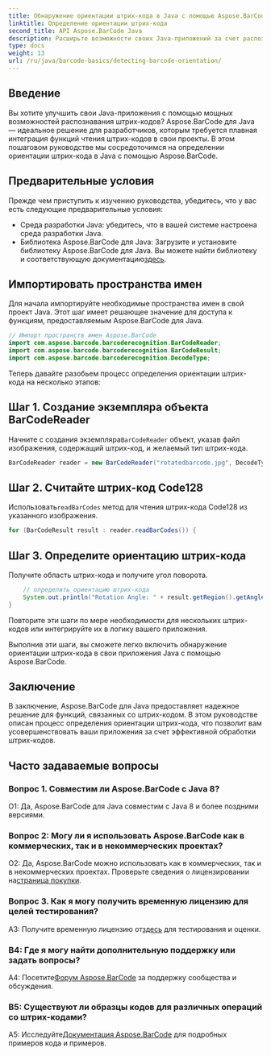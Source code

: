 ```yaml
---
title: Обнаружение ориентации штрих-кода в Java с помощью Aspose.BarCode
linktitle: Определение ориентации штрих-кода
second_title: API Aspose.BarCode Java
description: Расширьте возможности своих Java-приложений за счет распознавания штрих-кодов с помощью Aspose.BarCode для Java. Следуйте нашему пошаговому руководству, чтобы легко определить ориентацию штрих-кода.
type: docs
weight: 13
url: /ru/java/barcode-basics/detecting-barcode-orientation/
---
```

## Введение

Вы хотите улучшить свои Java-приложения с помощью мощных возможностей распознавания штрих-кодов? Aspose.BarCode для Java — идеальное решение для разработчиков, которым требуется плавная интеграция функций чтения штрих-кодов в свои проекты. В этом пошаговом руководстве мы сосредоточимся на определении ориентации штрих-кода в Java с помощью Aspose.BarCode.

## Предварительные условия

Прежде чем приступить к изучению руководства, убедитесь, что у вас есть следующие предварительные условия:

- Среда разработки Java: убедитесь, что в вашей системе настроена среда разработки Java.
-  Библиотека Aspose.BarCode для Java: Загрузите и установите библиотеку Aspose.BarCode для Java. Вы можете найти библиотеку и соответствующую документацию[здесь](https://releases.aspose.com/barcode/java/).

## Импортировать пространства имен

Для начала импортируйте необходимые пространства имен в свой проект Java. Этот шаг имеет решающее значение для доступа к функциям, предоставляемым Aspose.BarCode для Java.

```java
// Импорт пространств имен Aspose.BarCode
import com.aspose.barcode.barcoderecognition.BarCodeReader;
import com.aspose.barcode.barcoderecognition.BarCodeResult;
import com.aspose.barcode.barcoderecognition.DecodeType;
```

Теперь давайте разобьем процесс определения ориентации штрих-кода на несколько этапов:

## Шаг 1. Создание экземпляра объекта BarCodeReader

 Начните с создания экземпляра`BarCodeReader` объект, указав файл изображения, содержащий штрих-код, и желаемый тип штрих-кода.

```java
BarCodeReader reader = new BarCodeReader("rotatedbarcode.jpg", DecodeType.CODE_128);
```

## Шаг 2. Считайте штрих-код Code128

 Использовать`readBarCodes` метод для чтения штрих-кода Code128 из указанного изображения.

```java
for (BarCodeResult result : reader.readBarCodes()) {
```

## Шаг 3. Определите ориентацию штрих-кода

Получите область штрих-кода и получите угол поворота.

```java
    // определить ориентацию штрих-кода
    System.out.println("Rotation Angle: " + result.getRegion().getAngle());
}
```

Повторите эти шаги по мере необходимости для нескольких штрих-кодов или интегрируйте их в логику вашего приложения.

Выполнив эти шаги, вы сможете легко включить обнаружение ориентации штрих-кода в свои приложения Java с помощью Aspose.BarCode.

## Заключение

В заключение, Aspose.BarCode для Java предоставляет надежное решение для функций, связанных со штрих-кодом. В этом руководстве описан процесс определения ориентации штрих-кода, что позволит вам усовершенствовать ваши приложения за счет эффективной обработки штрих-кодов.

## Часто задаваемые вопросы

### Вопрос 1. Совместим ли Aspose.BarCode с Java 8?

О1: Да, Aspose.BarCode для Java совместим с Java 8 и более поздними версиями.

### Вопрос 2: Могу ли я использовать Aspose.BarCode как в коммерческих, так и в некоммерческих проектах?

 О2: Да, Aspose.BarCode можно использовать как в коммерческих, так и в некоммерческих проектах. Проверьте сведения о лицензировании на[страница покупки](https://purchase.aspose.com/buy).

### Вопрос 3. Как я могу получить временную лицензию для целей тестирования?

 A3: Получите временную лицензию от[здесь](https://purchase.aspose.com/temporary-license/) для тестирования и оценки.

### В4: Где я могу найти дополнительную поддержку или задать вопросы?

 А4: Посетите[Форум Aspose.BarCode](https://forum.aspose.com/c/barcode/13) за поддержку сообщества и обсуждения.

### В5: Существуют ли образцы кодов для различных операций со штрих-кодами?

 A5: Исследуйте[Документация Aspose.BarCode](https://reference.aspose.com/barcode/java/) для подробных примеров кода и примеров.